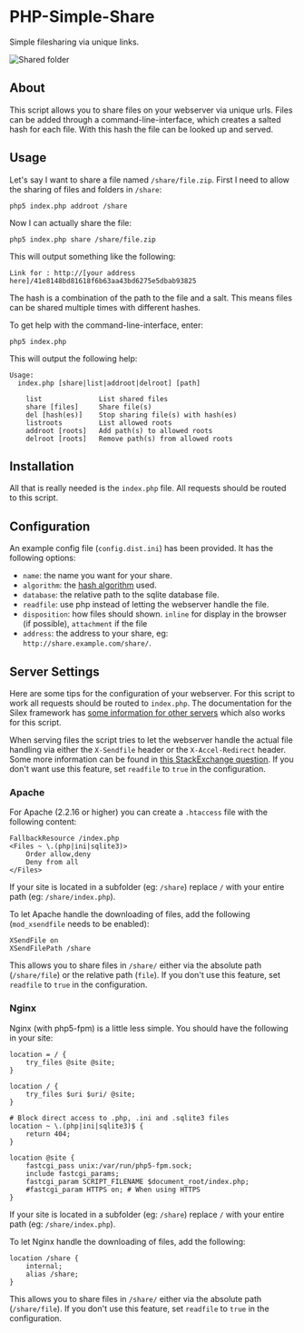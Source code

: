 PHP-Simple-Share
================
Simple filesharing via unique links.

![Shared folder][4]

About
-----
This script allows you to share files on your webserver via unique urls. Files can be added through a command-line-interface, which creates a salted hash for each file. With this hash the file can be looked up and served.

Usage
-----
Let's say I want to share a file named `/share/file.zip`.
First I need to allow the sharing of files and folders in `/share`:

	php5 index.php addroot /share

Now I can actually share the file:

	php5 index.php share /share/file.zip

This will output something like the following:

	Link for : http://[your address here]/41e8148bd81618f6b63aa43bd6275e5dbab93825
	
The hash is a combination of the path to the file and a salt. This means files can be shared multiple times with different hashes.

To get help with the command-line-interface, enter:

	php5 index.php
	
This will output the following help:

	Usage:
	  index.php [share|list|addroot|delroot] [path]

	    list              List shared files
	    share [files]     Share file(s)
	    del [hash(es)]    Stop sharing file(s) with hash(es)
	    listroots         List allowed roots
	    addroot [roots]   Add path(s) to allowed roots
	    delroot [roots]   Remove path(s) from allowed roots

Installation
------------
All that is really needed is the `index.php` file. All requests should be routed to this script.

Configuration
-------------
An example config file (`config.dist.ini`) has been provided. It has the following options:

 * `name`: the name you want for your share.
 * `algorithm`: the [hash algorithm][3] used.
 * `database`: the relative path to the sqlite database file.
 * `readfile`: use php instead of letting the webserver handle the file.
 * `disposition`: how files should shown. `inline` for display in the browser (if possible), `attachment` if the file
 * `address`: the address to your share, eg: `http://share.example.com/share/`.

Server Settings
---------------
Here are some tips for the configuration of your webserver. For this script to work all requests should be routed to `index.php`. The documentation for the Silex framework has [some information for other servers][2] which also works for this script.

When serving files the script tries to let the webserver handle the actual file handling via either the `X-Sendfile` header or the `X-Accel-Redirect` header. Some more information can be found in [this StackExchange question][1].
If you don't want use this feature, set `readfile` to `true` in the configuration.

### Apache
For Apache (2.2.16 or higher) you can create a `.htaccess` file with the following content:

	FallbackResource /index.php
	<Files ~ \.(php|ini|sqlite3)>
		Order allow,deny
		Deny from all
	</Files>
	
If your site is located in a subfolder (eg: `/share`) replace `/` with your entire path (eg: `/share/index.php`).
	
To let Apache handle the downloading of files, add the following (`mod_xsendfile` needs to be enabled):

	XSendFile on
	XSendFilePath /share

This allows you to share files  in `/share/` either via the absolute path (`/share/file`) or the relative path (`file`).
If you don't use this feature, set `readfile` to `true` in the configuration.
	
### Nginx
Nginx (with php5-fpm) is a little less simple. You should have the following in your site:

	location = / {
		try_files @site @site;
	}

	location / {
		try_files $uri $uri/ @site;
	}
	
	# Block direct access to .php, .ini and .sqlite3 files
	location ~ \.(php|ini|sqlite3)$ {
		return 404;
	}

	location @site {
		fastcgi_pass unix:/var/run/php5-fpm.sock;
		include fastcgi_params;
		fastcgi_param SCRIPT_FILENAME $document_root/index.php;
		#fastcgi_param HTTPS on; # When using HTTPS
	}

If your site is located in a subfolder (eg: `/share`) replace `/` with your entire path (eg: `/share/index.php`).

To let Nginx handle the downloading of files, add the following:

	location /share {
		internal;
		alias /share;
    }

This allows you to share files in `/share/` either via the absolute path (`/share/file`).
If you don't use this feature, set `readfile` to `true` in the configuration.

[1]: http://stackoverflow.com/questions/3697748/fastest-way-to-serve-a-file-using-php
[2]: http://silex.sensiolabs.org/doc/web_servers.html
[3]: http://php.net/manual/en/function.hash-algos.php
[4]: https://dl.dropboxusercontent.com/u/6849076/Github/php-simple-share-1.png